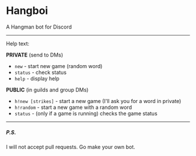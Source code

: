 # Hangboi
A Hangman bot for Discord

---
Help text:

**PRIVATE** (send to DMs)
 * `new` - start new game (random word)
 * `status` - check status
 * `help` - display help

**PUBLIC** (in guilds and group DMs)
 * `h!new [strikes]` - start a new game (I'll ask you for a word in private)
 * `h!random` - start a new game with a random word
 * `status` - (only if a game is running) checks the game status

---


##### P.S.
I will not accept pull requests. Go make your own bot.
